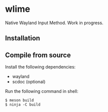 # wlime
Native Wayland Input Method. Work in progress.

## Installation


## Compile from source
Install the following dependencies:
* wayland
* scdoc (optional)

Run the following command in shell:
```console
$ meson build
$ ninja -C build
```
